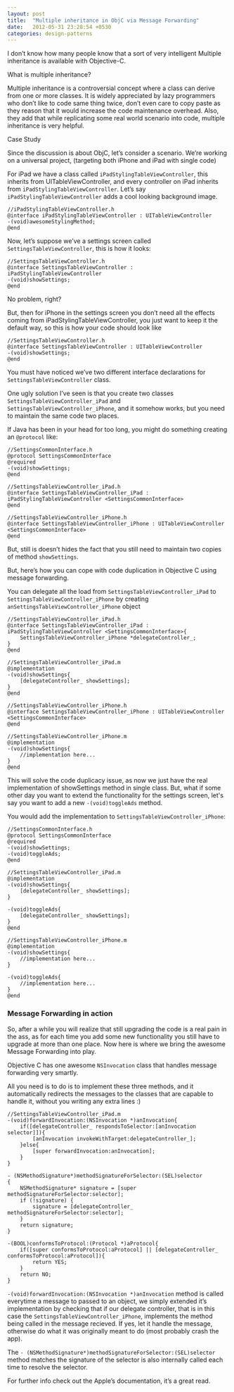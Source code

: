 ```yaml
---
layout: post
title:  "Multiple inheritance in ObjC via Message Forwarding"
date:   2012-05-31 23:28:54 +0530
categories: design-patterns
---
```


I don’t know how many people know that a sort of very intelligent Multiple inheritance is available with Objective-C.

What is multiple inheritance?

Multiple inheritance is a controversial concept where a class can derive from one or more classes. It is widely appreciated by lazy programmers who don’t like to code same thing twice, don’t even care to copy paste as they reason that it would increase the code maintenance overhead. Also, they add that while replicating some real world scenario into code, multiple inheritance is very helpful.

Case Study

Since the discussion is about ObjC, let’s consider a scenario. We’re working on a universal project, (targeting both iPhone and iPad with single code)

For iPad we have a class called `iPadStylingTableViewController`, this inherits from UITableViewController, and every controller on iPad inherits from `iPadStylingTableViewController`. Let’s say `iPadStylingTableViewController` adds a cool looking background image.
``` objc
//iPadStylingTableViewController.h
@interface iPadStylingTableViewController : UITableViewController
-(void)awesomeStylingMethod;
@end
```

Now, let’s suppose we’ve a settings screen called `SettingsTableViewController`, this is how it looks:
``` objc
//SettingsTableViewController.h
@interface SettingsTableViewController : iPadStylingTableViewController
-(void)showSettings;
@end
```

No problem, right?

But, then for iPhone in the settings screen you don’t need all the effects coming from iPadStylingTableViewController, you just want to keep it the default way, so this is how your code should look like
``` objc
//SettingsTableViewController.h
@interface SettingsTableViewController : UITableViewController
-(void)showSettings;
@end
```
You must have noticed we’ve two different interface declarations for `SettingsTableViewController` class.

One ugly solution I’ve seen is that you create two classes `SettingsTableViewController_iPad` and `SettingsTableViewController_iPhone`, and it somehow works, but you need to maintain the same code two places.

If Java has been in your head for too long, you might do something creating an `@protocol` like:
``` objc
//SettingsCommonInterface.h
@protocol SettingsCommonInterface
@required
-(void)showSettings;
@end
 
//SettingsTableViewController_iPad.h
@interface SettingsTableViewController_iPad : iPadStylingTableViewController <SettingsCommonInterface>
@end
 
//SettingsTableViewController_iPhone.h
@interface SettingsTableViewController_iPhone : UITableViewController <SettingsCommonInterface>
@end
```

But, still is doesn’t hides the fact that you still need to maintain two copies of  method `showSettings`.

But, here’s how you can cope with code duplication in Objective C using message forwarding.

You can delegate all the load from `SettingsTableViewController_iPad` to `SettingsTableViewController_iPhone` by creating `anSettingsTableViewController_iPhone` object

``` objc
//SettingsTableViewController_iPad.h
@interface SettingsTableViewController_iPad : iPadStylingTableViewController <SettingsCommonInterface>{
    SettingsTableViewController_iPhone *delegateController_;
}
@end
 
//SettingsTableViewController_iPad.m
@implementation
-(void)showSettings{
    [delegateController_ showSettings];
}
@end
 
//SettingsTableViewController_iPhone.h
@interface SettingsTableViewController_iPhone : UITableViewController <SettingsCommonInterface>
@end
 
//SettingsTableViewController_iPhone.m
@implementation
-(void)showSettings{
    //implementation here...
}
@end
```

This will solve the code duplicacy issue, as now we just have the real implementation of showSettings method in single class.
But, what if some other day you want to extend the functionality for the settings screen, let's say you want to add a new `-(void)toggleAds` method.

You would add the implementation to `SettingsTableViewController_iPhone`:
``` objc
//SettingsCommonInterface.h
@protocol SettingsCommonInterface
@required
-(void)showSettings;
-(void)toggleAds;
@end
 
//SettingsTableViewController_iPad.m
@implementation
-(void)showSettings{
    [delegateController_ showSettings];
}
 
-(void)toggleAds{
    [delegateController_ showSettings];
}
@end
 
//SettingsTableViewController_iPhone.m
@implementation
-(void)showSettings{
    //implementation here...
}
 
-(void)toggleAds{
    //implementation here...
}
@end
```

### Message Forwarding in action

So, after a while you will realize that still upgrading the code is a real pain in the ass, as for each time you add some new functionality you still have to upgrade at more than one place. Now here is where we bring the awesome Message Forwarding into play.

Objective C has one awesome `NSInvocation` class that handles message forwarding very smartly.

All you need is to do is to implement these three methods, and it automatically redirects the messages to the classes that are capable to handle it, without you writing any extra lines :)
``` objc
//SettingsTableViewController_iPad.m
-(void)forwardInvocation:(NSInvocation *)anInvocation{
    if([delegateController_ respondsToSelector:[anInvocation selector]]){
        [anInvocation invokeWithTarget:delegateController_];
    }else{
        [super forwardInvocation:anInvocation];
    }
}
 
- (NSMethodSignature*)methodSignatureForSelector:(SEL)selector
{
    NSMethodSignature* signature = [super methodSignatureForSelector:selector];
    if (!signature) {
        signature = [delegateController_ methodSignatureForSelector:selector];
    }
    return signature;
}
 
-(BOOL)conformsToProtocol:(Protocol *)aProtocol{
    if([super conformsToProtocol:aProtocol] || [delegateController_ conformsToProtocol:aProtocol]){
        return YES;
    }
    return NO;
}
```

`-(void)forwardInvocation:(NSInvocation *)anInvocation` method is called everytime a message to passed to an object, we simply extended it’s implementation by checking that if our delegate controller, that is in this case the `SettingsTableViewController_iPhone`, implements the method being called in the message recieved. If yes, let it handle the message, otherwise do what it was originally meant to do (most probably crash the app).

The `- (NSMethodSignature*)methodSignatureForSelector:(SEL)selector` method matches the signature of the selector is also internally called each time to resolve the selector.

For further info check out the Apple’s documentation, it’s a great read.